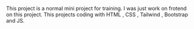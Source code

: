 This project is a normal mini project for training.
I was just work on frotend on this project.
This projects coding with HTML , CSS , Tailwind , Bootstrap and JS.
